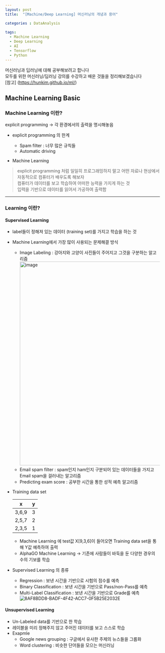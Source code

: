 ```yaml
---
layout: post
title:  "[Machine/Deep Learning] 머신러닝의 개념과 용어"

categories : DataAnalysis
  
tags:
  - Machine Learning
  - Deep Learning
  - AI
  - Tensorflow
  - Python
---
```


머신러닝과 딥러닝에 대해 공부해보려고 합니다   
모두를 위한 머신러닝/딥러닝 강의를 수강하고 배운 것들을 정리해보겠습니다   
[참고] (https://hunkim.github.io/ml/)   

## Machine Learning Basic

### Machine Learning 이란?

explicit programming -> 각 환경에서의 출력을 명시해놓음   
- explicit programming 의 한계
  - Spam filter : 너무 많은 규칙들
  - Automatic driving   
    
- Machine Learning   
 > explicit programming 처럼 일일히 프로그래밍하지 말고 어떤 자료나 현상에서 자동적으로 컴퓨터가 배우도록 해보자    
 > 컴퓨터가 데이터를 보고 학습하여 어떠한 능력을 가지게 하는 것   
 > 입력을 기반으로 데이터를 읽어서 가공하여 출력함   

* * *   

### Learning 이란?

#### Supervised Learning
- label들이 정해져 있는 데이터 (training set)를 가지고 학습을 하는 것   
- Machine Learning에서 가장 많이 사용되는 문제해결 방식
  - Image Labeling : 강아지와 고양이 사진들이 주어지고 그것을 구분하는 알고리즘   
    <img width="661" alt="image" src="https://user-images.githubusercontent.com/110437548/212524855-82aff950-02d3-4a50-b346-ea92e00fbeeb.png">
  - Email spam filter : spam인지 ham인지 구분되어 있는 데이터들을 가지고 Email spam을 걸러내는 알고리즘
  - Predicting exam score : 공부한 시간을 통한 성적 예측 알고리즘

- Training data set   

    |x|y|             
    |--|--|
    |3,6,9|3|  
    |2,5,7|2|
    |2,3,5|1|   
  - Machine Learning 에 test값 X[9,3,6]이 들어오면 Training data set을 통해 Y값 예측하여 출력  
  - AlphaGO Machine Learning -> 기존에 사람들이 바둑을 둔 다양한 경우의 수의 기보를 학습
  

- Supervised Learning 의 종류
  - Regression : 보낸 시간을 기반으로 시험의 점수를 예측
  - Binary Classification : 보낸 시간을 기반으로 Pass/non-Pass를 예측
  - Multi-Label Classification : 보낸 시간을 기반으로 Grade를 예측 
![8AF8BDD8-BADF-4F42-ACC7-0F5B25E2032E](https://user-images.githubusercontent.com/110437548/212526229-5bb4e0d3-e3ab-4333-ae0e-869b333b8d7e.jpeg)


#### Unsupervised Learning
- Un-Labeled data를 기반으로 한 학습
- 레이블을 미리 정해주지 않고 주어진 데이터를 보고 스스로 학습
- Exapmle
  - Google news grouping : 구글에서 유사한 주제의 뉴스들을 그룹화
  - Word clustering : 비슷한 단어들을 모으는 머신러닝
 
